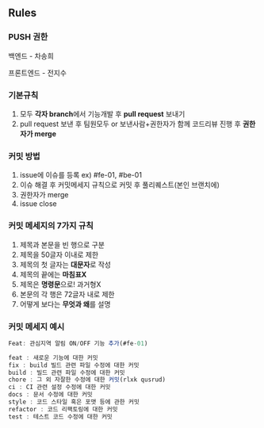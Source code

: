 ## Rules

### PUSH 권한

백엔드 - 차송희

프론트엔드 - 전지수

### 기본규칙

1. 모두 **각자 branch**에서 기능개발 후 **pull request** 보내기
2. pull request 보낸 후 팀원모두 or 보낸사람+권한자가 함께 코드리뷰 진행 후 **권한자가 merge**

### 커밋 방법

1. issue에 이슈를 등록 ex) #fe-01, #be-01
2. 이슈 해결 후 커밋메세지 규칙으로 커밋 후 풀리퀘스트(본인 브랜치에)
3. 권한자가 merge
4. issue close

### 커밋 메세지의 7가지 규칙

1. 제목과 본문을 빈 행으로 구분
2. 제목을 50글자 이내로 제한
3. 제목의 첫 글자는 **대문자**로 작성
4. 제목의 끝에는 **마침표X**
5. 제목은 **명령문**으로! 과거형X
6. 본문의 각 행은 72글자 내로 제한
7. 어떻게 보다는 **무엇과 왜**를 설명

### 커밋 메세지 예시

```jsx
Feat: 관심지역 알림 ON/OFF 기능 추가(#fe-01)
```

```jsx
feat : 새로운 기능에 대한 커밋
fix : build 빌드 관련 파일 수정에 대한 커밋
build : 빌드 관련 파일 수정에 대한 커밋
chore : 그 외 자잘한 수정에 대한 커밋(rlxk qusrud)
ci : CI 관련 설정 수정에 대한 커밋
docs : 문서 수정에 대한 커밋
style : 코드 스타일 혹은 포맷 등에 관한 커밋
refactor : 코드 리팩토링에 대한 커밋
test : 테스트 코드 수정에 대한 커밋
```
